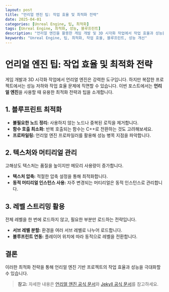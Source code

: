 ```yaml
---
layout: post
title: "언리얼 엔진 팁: 작업 효율 및 최적화 전략"
date: 2025-04-01
categories: [Unreal Engine, 팁, 최적화]
tags: [Unreal Engine, 최적화, 성능, 블루프린트]
description: "언리얼 엔진을 활용한 게임 개발 및 3D 시각화 작업에서 작업 효율과 성능을 극대화하는 최적화 전략과 팁을 소개합니다."
keywords: "Unreal Engine, 팁, 최적화, 작업 효율, 블루프린트, 성능 개선"
---
```


# 언리얼 엔진 팁: 작업 효율 및 최적화 전략

게임 개발과 3D 시각화 작업에서 언리얼 엔진은 강력한 도구입니다. 하지만 복잡한 프로젝트에서는 성능 저하와 작업 효율 문제에 직면할 수 있습니다. 이번 포스트에서는 **언리얼 엔진**을 사용할 때 유용한 최적화 전략과 팁을 소개합니다.

## 1. 블루프린트 최적화

- **불필요한 노드 정리:** 사용하지 않는 노드나 중복된 로직을 제거합니다.
- **함수 호출 최소화:** 반복 호출되는 함수는 C++로 전환하는 것도 고려해보세요.
- **프로파일링:** 언리얼 엔진 프로파일러를 활용해 성능 병목 지점을 파악합니다.

## 2. 텍스처와 머티리얼 관리

고해상도 텍스처는 품질을 높이지만 메모리 사용량이 증가합니다.

- **텍스처 압축:** 적절한 압축 설정을 통해 최적화합니다.
- **동적 머티리얼 인스턴스 사용:** 자주 변경되는 머티리얼은 동적 인스턴스로 관리합니다.

## 3. 레벨 스트리밍 활용

전체 레벨을 한 번에 로드하지 않고, 필요한 부분만 로드하는 전략입니다.

- **서브 레벨 분할:** 환경을 여러 서브 레벨로 나누어 로드합니다.
- **블루프린트 연동:** 플레이어 위치에 따라 동적으로 레벨을 전환합니다.

## 결론

이러한 최적화 전략을 통해 언리얼 엔진 기반 프로젝트의 작업 효율과 성능을 극대화할 수 있습니다.

> **참고:** 자세한 내용은 [언리얼 엔진 공식 문서](https://docs.unrealengine.com/ko/)와 [Jekyll 공식 문서](https://jekyllrb.com/)를 참고하세요.
